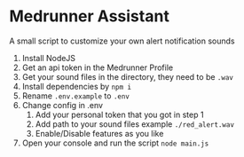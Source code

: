 # Medrunner Assistant
A small script to customize your own alert notification sounds

1. Install NodeJS
2. Get an api token in the Medrunner Profile
3. Get your sound files in the directory, they need to be `.wav`
4. Install dependencies by `npm i`
5. Rename `.env.example` to `.env`
6. Change config in .env
   1. Add your personal token that you got in step 1
   2. Add path to your sound files example `./red_alert.wav`
   3. Enable/Disable features as you like
7. Open your console and run the script `node main.js`
